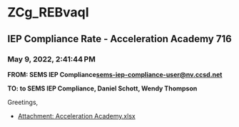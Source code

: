 # ZCg_REBvaqI
## IEP Compliance Rate - Acceleration Academy 716
### May 9, 2022, 2:41:44 PM
**FROM: SEMS IEP Compliance<sems-iep-compliance-user@nv.ccsd.net>**

**TO: to SEMS IEP Compliance, Daniel Schott, Wendy Thompson**


Greetings,  





* [Attachment: Acceleration Academy.xlsx](ZCg_REBvaqI-attachment-1.xlsx)
